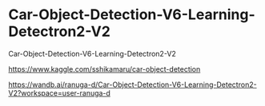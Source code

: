 # Car-Object-Detection-V6-Learning-Detectron2-V2
Car-Object-Detection-V6-Learning-Detectron2-V2

https://www.kaggle.com/sshikamaru/car-object-detection

https://wandb.ai/ranuga-d/Car-Object-Detection-V6-Learning-Detectron2-V2?workspace=user-ranuga-d
